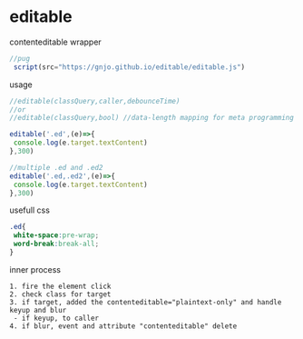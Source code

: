 # editable
contenteditable wrapper
```js
//pug
 script(src="https://gnjo.github.io/editable/editable.js")
```
usage
```js
//editable(classQuery,caller,debounceTime)
//or
//editable(classQuery,bool) //data-length mapping for meta programming

editable('.ed',(e)=>{
 console.log(e.target.textContent)
},300)
```
```js
//multiple .ed and .ed2
editable('.ed,.ed2',(e)=>{
 console.log(e.target.textContent)
},300)

```
usefull css
```css
.ed{
 white-space:pre-wrap;
 word-break:break-all;
} 
```
inner process
```
1. fire the element click
2. check class for target
3. if target, added the contenteditable="plaintext-only" and handle keyup and blur
 - if keyup, to caller
4. if blur, event and attribute "contenteditable" delete
```
